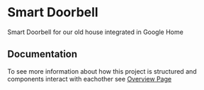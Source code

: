 # Smart Doorbell
Smart Doorbell for our old house integrated in Google Home

## Documentation
To see more information about how this project is structured and components interact with eachother see [Overview Page](doc/overview.md)
